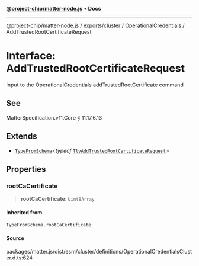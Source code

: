 [**@project-chip/matter-node.js**](../../../../../README.md) • **Docs**

***

[@project-chip/matter-node.js](../../../../../modules.md) / [exports/cluster](../../../README.md) / [OperationalCredentials](../README.md) / AddTrustedRootCertificateRequest

# Interface: AddTrustedRootCertificateRequest

Input to the OperationalCredentials addTrustedRootCertificate command

## See

MatterSpecification.v11.Core § 11.17.6.13

## Extends

- [`TypeFromSchema`](../../../../tlv/README.md#typefromschemas)\<*typeof* [`TlvAddTrustedRootCertificateRequest`](../README.md#tlvaddtrustedrootcertificaterequest)\>

## Properties

### rootCaCertificate

> **rootCaCertificate**: `Uint8Array`

#### Inherited from

`TypeFromSchema.rootCaCertificate`

#### Source

packages/matter.js/dist/esm/cluster/definitions/OperationalCredentialsCluster.d.ts:624
